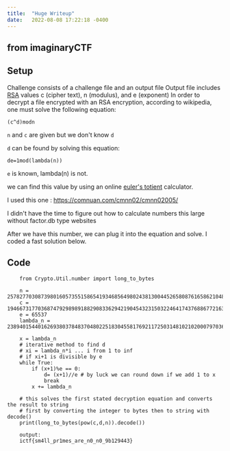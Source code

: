 ```yaml
---
title:  "Huge Writeup"
date:   2022-08-08 17:22:18 -0400
---
```



## from imaginaryCTF

## Setup
Challenge consists of a challenge file and an output file
Output file includes [RSA](https://en.wikipedia.org/wiki/RSA_(cryptosystem)) values c (cipher text), n (modulus), and e (exponent)
In order to decrypt a file encrypted with an RSA encryption, according to wikipedia, one must solve the following equation:

`(c^d)modn`

`n` and `c` are given but we don't know `d`

`d` can be found by solving this equation:

`de=1mod(lambda(n))`

`e` is known, lambda(n) is not.

we can find this value by using an online [euler's totient](https://en.wikipedia.org/wiki/Euler%27s_totient_function) calculator.

I used this one : https://comnuan.com/cmnn02/cmnn02005/


I didn't have the time to figure out how to calculate numbers this large without factor.db type websites


After we have this number, we can plug it into the equation and solve. I coded a fast solution below.

## Code


        from Crypto.Util.number import long_to_bytes

        n = 257827703087398016057355158654193468564980243813004452658087616586210487667215030370871398983230710387803731676134007721137156696714627083072326445637415561591372586919746606752675050732692230618293581354674196658443898625965651230501721590806987488038754683843111434873697465691139129703835890867256688046172118591
        c = 194667317703687479298989188290833629421904543231503224641743768867721632949682167895699280370759100055314992068135383846690184090232092994595979623784341194946153538127175310278245722299688212621004144260665233469561373125699948009903943019071999887294005117156960295183926108287198987970959145603429337056005819069
        e = 65537
        lambda_n = 238940154401626938037848370480225183045581769211725031481021020007970362783588965693807273855047475931562553093129263532876569906106451113480591159727935347588408235764799039034556484596551260176507450085252133677350349066373844187940165049949179091946213517645837708200090091217192271487206162432000000000000000000

        x = lambda_n
        # iterative method to find d
        # xi = lambda_n*i ... i from 1 to inf
        # if xi+1 is divisible by e
        while True:
            if (x+1)%e == 0:
                d= (x+1)//e # by luck we can round down if we add 1 to x
                break
            x += lambda_n

        # this solves the first stated decryption equation and converts the result to string
        # first by converting the integer to bytes then to string with decode()
        print(long_to_bytes(pow(c,d,n)).decode())

        output:
        ictf{sm4ll_pr1mes_are_n0_n0_9b129443}


